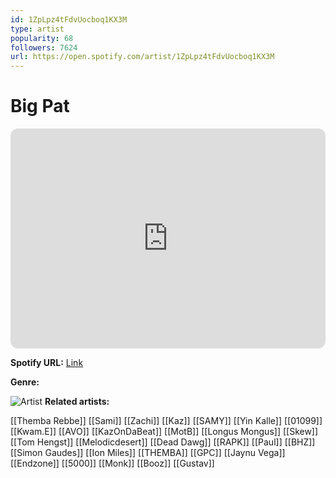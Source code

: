 ```yaml
---
id: 1ZpLpz4tFdvUocboq1KX3M
type: artist
popularity: 68
followers: 7624
url: https://open.spotify.com/artist/1ZpLpz4tFdvUocboq1KX3M
---
```

# Big Pat

<iframe style="border-radius:12px" src="https://open.spotify.com/embed/artist/1ZpLpz4tFdvUocboq1KX3M" width="100%" height="352" frameBorder="0" allowfullscreen="" allow="autoplay; clipboard-write; encrypted-media; fullscreen; picture-in-picture" loading="lazy"></iframe>

**Spotify URL:** [Link](https://open.spotify.com/artist/1ZpLpz4tFdvUocboq1KX3M)

**Genre:** 

![Artist](https://i.scdn.co/image/ab6761610000e5eb54eec078843a467bb67988ee)
**Related artists:**

[[Themba Rebbe]]
[[Sami]]
[[Zachi]]
[[Kaz]]
[[SAMY]]
[[Yin Kalle]]
[[01099]]
[[Kwam.E]]
[[AVO]]
[[KazOnDaBeat]]
[[MotB]]
[[Longus Mongus]]
[[Skew]]
[[Tom Hengst]]
[[Melodicdesert]]
[[Dead Dawg]]
[[RAPK]]
[[Paul]]
[[BHZ]]
[[Simon Gaudes]]
[[Ion Miles]]
[[THEMBA]]
[[GPC]]
[[Jaynu Vega]]
[[Endzone]]
[[5000]]
[[Monk]]
[[Booz]]
[[Gustav]]
